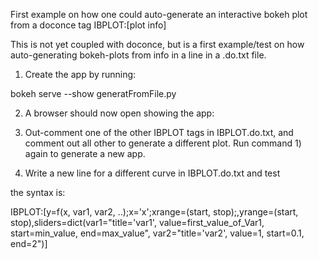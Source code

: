 First example on how one could auto-generate an interactive bokeh plot from a doconce tag IBPLOT:[plot info]

This is not yet coupled with doconce, but is a first example/test on how auto-generating bokeh-plots from info in a line in a .do.txt file.

1) Create the app by running:

bokeh serve --show generatFromFile.py

2) A browser should now open showing the app:

3) Out-comment one of the other IBPLOT tags in IBPLOT.do.txt, and comment out all other to generate a different plot. Run command 1) again to generate a new app.

3) Write a new line for a different curve in IBPLOT.do.txt and test

the syntax is:

IBPLOT:[y=f(x, var1, var2, ..);x='x';xrange=(start, stop);,yrange=(start, stop),sliders=dict(var1="title='var1', value=first_value_of_Var1, start=min_value, end=max_value", var2="title='var2', value=1, start=0.1, end=2")]




